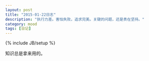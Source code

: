 ```yaml
---
layout: post
title: "2015-01-22日志"
description: "执行力差。害怕失败，追求完美。关键的问题，还是贵在坚持。"
category: mood
tags: [日记]
---
```

{% include JB/setup %}

知识总是拿来用的。







